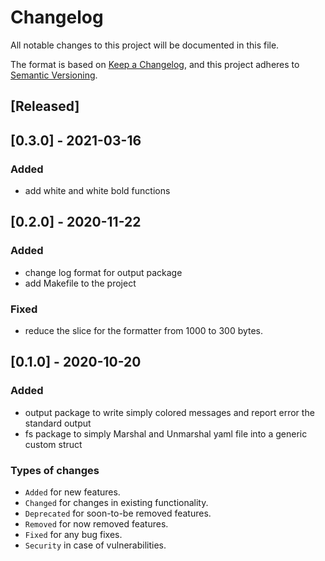 # Changelog
All notable changes to this project will be documented in this file.

The format is based on [Keep a Changelog](https://keepachangelog.com/en/1.0.0/),
and this project adheres to [Semantic Versioning](https://semver.org/spec/v2.0.0.html).

## [Released]

## [0.3.0] - 2021-03-16

### Added
- add white and white bold functions

## [0.2.0] - 2020-11-22

### Added
- change log format for output package
- add Makefile to the project

### Fixed
- reduce the slice for the formatter from 1000 to 300 bytes.

## [0.1.0] - 2020-10-20

### Added

- output package to write simply colored messages and report error the standard output
- fs package to simply Marshal and Unmarshal yaml file into a generic custom struct

### Types of changes
- `Added` for new features.
- `Changed` for changes in existing functionality.
- `Deprecated` for soon-to-be removed features.
- `Removed` for now removed features.
- `Fixed` for any bug fixes.
- `Security` in case of vulnerabilities.